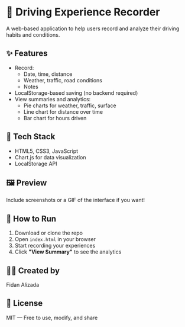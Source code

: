 # 🚗 Driving Experience Recorder

A web-based application to help users record and analyze their driving habits and conditions.

## ✨ Features

- Record:
  - Date, time, distance
  - Weather, traffic, road conditions
  - Notes
- LocalStorage-based saving (no backend required)
- View summaries and analytics:
  - Pie charts for weather, traffic, surface
  - Line chart for distance over time
  - Bar chart for hours driven

## 🧠 Tech Stack

- HTML5, CSS3, JavaScript
- Chart.js for data visualization
- LocalStorage API

## 🖼 Preview

Include screenshots or a GIF of the interface if you want!

## 🚀 How to Run

1. Download or clone the repo
2. Open `index.html` in your browser
3. Start recording your experiences
4. Click **"View Summary"** to see the analytics

## 👩‍💻 Created by

Fidan Alizada

## 📄 License

MIT — Free to use, modify, and share
